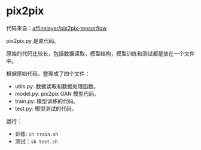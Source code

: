 # pix2pix 

代码来自：[affinelayer/pix2pix-tensorflow](https://github.com/affinelayer/pix2pix-tensorflow)

pix2pix.py 是原代码。

原始的代码比较长，包括数据读取，模型结构，模型训练和测试都是放在一个文件中。

根据原始代码，整理成了四个文件：
- utils.py: 数据读取和数据处理函数。
- model.py: pix2pix GAN 模型代码。
- train.py: 模型训练的代码。
- test.py: 模型测试的代码。

运行：
- 训练: `sh train.sh`
- 测试：`sh test.sh`
 